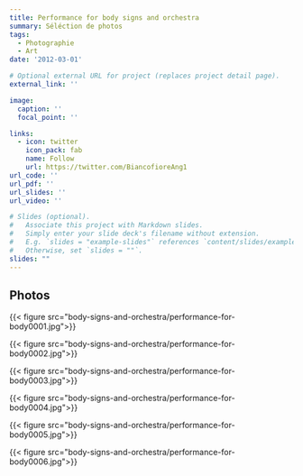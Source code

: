```yaml
---
title: Performance for body signs and orchestra
summary: Séléction de photos
tags:
  - Photographie
  - Art
date: '2012-03-01'

# Optional external URL for project (replaces project detail page).
external_link: ''

image:
  caption: ''
  focal_point: ''

links:
  - icon: twitter
    icon_pack: fab
    name: Follow
    url: https://twitter.com/BiancofioreAng1
url_code: ''
url_pdf: ''
url_slides: ''
url_video: ''

# Slides (optional).
#   Associate this project with Markdown slides.
#   Simply enter your slide deck's filename without extension.
#   E.g. `slides = "example-slides"` references `content/slides/example-slides.md`.
#   Otherwise, set `slides = ""`.
slides: ""
---
```


## Photos

{{< figure src="body-signs-and-orchestra/performance-for-body0001.jpg">}}

{{< figure src="body-signs-and-orchestra/performance-for-body0002.jpg">}}

{{< figure src="body-signs-and-orchestra/performance-for-body0003.jpg">}}

{{< figure src="body-signs-and-orchestra/performance-for-body0004.jpg">}}

{{< figure src="body-signs-and-orchestra/performance-for-body0005.jpg">}}

{{< figure src="body-signs-and-orchestra/performance-for-body0006.jpg">}}
